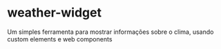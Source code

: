 # weather-widget
Um simples ferramenta para mostrar informações sobre o clima, usando custom elements e web components
